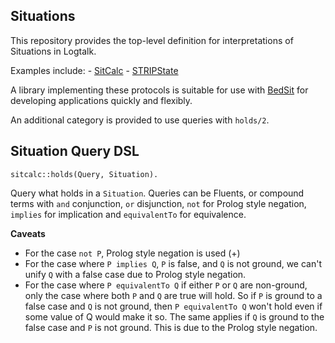 ## Situations

This repository provides the top-level definition for interpretations of
Situations in Logtalk.

Examples include:
    - [SitCalc](https://github.com/PaulBrownMagic/SitCalc)
	- [STRIPState](https://github.com/PaulBrownMagic/STRIPState)

A library implementing these protocols is suitable for use with
[BedSit](https://github.com/PaulBrownMagic/BedSit) for developing
applications quickly and flexibly.

An additional category is provided to use queries with `holds/2`.

## Situation Query DSL

```
sitcalc::holds(Query, Situation).
```

Query what holds in a ``Situation``. Queries can be Fluents, or
compound terms with ``and`` conjunction, ``or`` disjunction, ``not``
for Prolog style negation, ``implies`` for implication and ``equivalentTo``
for equivalence.

**Caveats**
- For the case ``not P``, Prolog style negation is used (\+)
- For the case where ``P implies Q``, ``P`` is false, and ``Q`` is
not ground, we can't unify ``Q`` with a false case due to
Prolog style negation.
- For the case where ``P equivalentTo Q`` if either ``P`` or ``Q`` are
non-ground, only the case where both ``P`` and ``Q`` are true will hold.
So if ``P`` is ground to a false case and ``Q`` is not ground, then
``P equivalentTo Q`` won't hold even if some value of Q would make it so.
The same applies if ``Q`` is ground to the false case and ``P`` is not
ground. This is due to the Prolog style negation.
